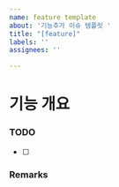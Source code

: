```yaml
---
name: feature template
about: '기능추가 이슈 템플릿 '
title: "[feature]"
labels: ''
assignees: ''

---
```


# 기능 개요
<!-- 추가할 기능이 무엇인지 (간단하게) -->

### TODO
<!-- TODO 항목 작성 (모두 체크 후 PR) -->
- [ ] 

### Remarks
<!-- 비고 -->
